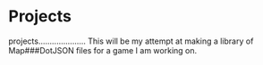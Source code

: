 # Projects
projects.....................
This will be my attempt at making a library of Map###DotJSON files for a game I am working on.
